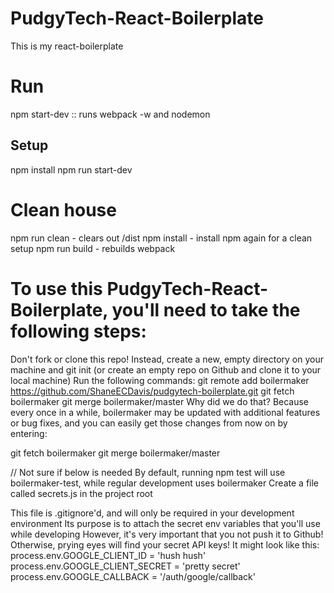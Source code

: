 # PudgyTech-React-Boilerplate

This is my react-boilerplate

# Run
npm start-dev :: runs webpack -w and nodemon

## Setup

npm install
npm run start-dev


# Clean house

npm run clean - clears out /dist
npm install - install npm again for a clean setup
npm run build - rebuilds webpack


# To use this PudgyTech-React-Boilerplate, you'll need to take the following steps:

Don't fork or clone this repo! Instead, create a new, empty directory on your machine and git init (or create an empty repo on Github and clone it to your local machine)
Run the following commands:
git remote add boilermaker https://github.com/ShaneECDavis/pudgytech-boilerplate.git
git fetch boilermaker
git merge boilermaker/master
Why did we do that? Because every once in a while, boilermaker may be updated with additional features or bug fixes, and you can easily get those changes from now on by entering:

git fetch boilermaker
git merge boilermaker/master



// Not sure if below is needed
By default, running npm test will use boilermaker-test, while regular development uses boilermaker
Create a file called secrets.js in the project root

This file is .gitignore'd, and will only be required in your development environment
Its purpose is to attach the secret env variables that you'll use while developing
However, it's very important that you not push it to Github! Otherwise, prying eyes will find your secret API keys!
It might look like this:
  process.env.GOOGLE_CLIENT_ID = 'hush hush'
  process.env.GOOGLE_CLIENT_SECRET = 'pretty secret'
  process.env.GOOGLE_CALLBACK = '/auth/google/callback'